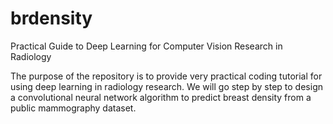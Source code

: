 # brdensity

Practical Guide to Deep Learning for Computer Vision Research in Radiology

The purpose of the repository is to provide very practical coding tutorial for using deep learning in radiology research. We will go step by step to design a convolutional neural network algorithm to predict breast density from a public mammography dataset. 

